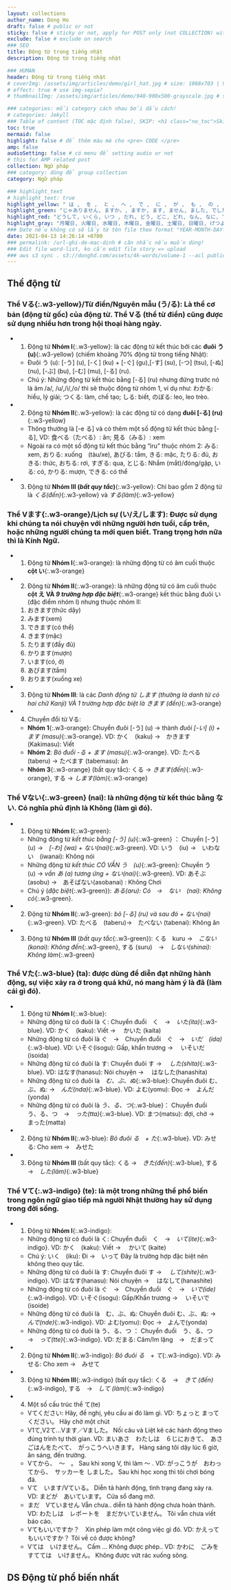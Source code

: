 ```yaml
---
layout: collections
author_name: Dong Ho
draft: false # public or not
sticky: false # sticky or not, apply for POST only (not COLLECTION) with including thumbnailImg
exclude: false # exclude on search
### SEO
title: Động từ trong tiếng nhật
description: Động từ trong tiếng nhật

### HUMAN
header: Động từ trong tiếng nhật
# coverImg: /assets/img/articles/demo/girl_hat.jpg # size: 1068x703 | 900x500 | 600x400
# effect: true # use img-sepia?
# thumbnailImg: /assets/img/articles/demo/940-900x500-grayscale.jpg # size: 900x500 | 600x400

### categories: mỗi category cách nhau bởi dấu cách!
# categories: Jekyll
### Table of content (TOC mặc định false), SKIP: <h1 class="no_toc">Skip toc</h1> hoặc <div class="no_toc_section">
toc: true
mermaid: false
highlight: false # để thêm màu mè cho <pre> CODE </pre>
amp: false
audioSetting: false # có menu để setting audio or not
# this for AMP related post
collection: Ngữ pháp
### category: dùng để group collection
category: Ngữ pháp

### highlight_text
# highlight_text: true
highlight_yellow: " は ,  を ,  と ,  へ ,  で ,  に ,  が ,  も ,  の ,  か。,  ね。, か。"
highlight_green: "じゃありません, ますか。, ますか, ます, ません, ました, でした, もう, まだ, いっしょ, ませんか, ましょう, から, までに, まで, ぐらい, ごろ, そして"
highlight_red: "どうして, いくら, いつ , だれ, どう, どこ, どれ, なん, なに, です。, です, HỎI, CÔNG THỨC"
highlight_gray: "月曜日, 火曜日, 水曜日, 木曜日, 金曜日, 土曜日, 日曜日, げつようび, かようび, すいようび, もくようび, きんようび, どようび, にちようび, 一日, 二日, 三日, 四日, 五日, 六日, 七日, 八日, 九日, 十日, ついたち, ふつか, みっか, よっか, いつか, むいか, なのか, ようか, ここのか, とおか, 一月, 二月, 三月, 四月, 五月, 六月, 七月, 八月, 九月, 十月, 十一月, 十二月, いちがつ, にがつ, さんがつ, しがつ, ごがつ, ろくがつ, しちがつ, はちがつ, くがつ, じゅうがつ, じゅういちがつ, じゅうにがつ, おととい, きのう, きょう, あした, あさって, 一昨日, 昨日, 今日, 明日, 明後日, せんしゅう, こんしゅう, らいしゅう, 先週, 今週, 来週, せんげつ, こんげつ, らいげつ, 先月, 今月, 来月, きょねん, ことし, らいねん, 去年, 今年, 来年"
### Date nếu không có sẽ lấy từ tên file theo format "YEAR-MONTH-DAY-title.md"
date: 2021-04-13 14:26:14 +0700
### permalink: /url-ghi-de-mac-dinh # cân nhắc nếu muốn dùng!
### Edit file word-list, ko cần edit file story => upload
### aws s3 sync . s3://donghd.com/assets/4k-words/volume-1 --acl public-read
---
```


## Thể động từ

### **Thể Vる**{:.w3-yellow}/Từ điển/Nguyên mẫu (う/る): Là thể cơ bản (động từ gốc) của động từ. Thể Vる (thể từ điển) cũng được sử dụng nhiều hơn trong hội thoại hàng ngày.
- 1) Động từ **Nhóm I**{:.w3-yellow}: là các động từ kết thúc bởi các **đuôi う (u)**{:.w3-yellow} (chiếm khoảng 70% động từ trong tiếng Nhật):
	+ Đuôi う (u): [-う] (u), [-く] (ku) + [-ぐ] (gu),[-す] (su), [-つ] (tsu), [-ぬ] (nu), [-ぶ] (bu), [-む] (mu), [-る] (ru).
	+ Chú ý: Những động từ kết thúc bằng [-る] (ru) nhưng đứng trước nó là âm /a/, /u/,/i/,/o/ thì sẽ thuộc động từ nhóm 1, ví dụ như: わかる: hiểu, lý giải; つくる: làm, chế tạo; しる: biết, のぼる: leo, leo trèo.
- 2) Động từ **Nhóm II**{:.w3-yellow}: là các động từ có dạng **đuôi [-る] (ru)**{:.w3-yellow}
	+ Thông thường là [-e る] và có thêm một số động từ kết thúc bằng [-る], VD: 食べる（たべる）: ăn; 見る（みる）: xem
	+ Ngoài ra có một số động từ kết thúc bằng “iru” thuộc nhóm 2: みる: xem, おりる: xuống　(tàu/xe), あびる: tắm, きる: mặc, たりる: đủ, おきる: thức, おちる: rơi, すぎる: qua, とじる: Nhắm (mắt)/đóng/gập, いる: có, かりる: mượn, できる: có thể
- 3) Động từ **Nhóm III (*bất quy tắc*)**{:.w3-yellow}: Chỉ bao gồm 2 động từ là *くる(đến)*{:.w3-yellow} và *する(làm)*{:.w3-yellow}

### **Thể Vます**{:.w3-orange}/Lịch sự (い/え/します): Được sử dụng khi chúng ta nói chuyện với những người hơn tuổi, cấp trên, hoặc những người chúng ta mới quen biết. Trang trọng hơn nữa thì là Kính Ngữ.
- 1) Động từ **Nhóm I**{:.w3-orange}: là những động từ có âm cuối thuộc **cột い**{:.w3-orange}
- 2) Động từ **Nhóm II**{:.w3-orange}: là những động từ có âm cuối thuộc **cột え VÀ *9 trường hợp đặc biệt***{:.w3-orange} kết thúc bằng đuôi い (đặc điểm nhóm I) nhưng thuộc nhóm II:
	1. おきます(thức dậy)
	2. みます(xem)
	3. できます(có thể)
	4. きます(mặc)
	5. たります(đầy đủ)
	6. かります(mượn)
	7. います(có, ở)
	8. あびます(tắm)
	9. おります(xuống xe)
- 3) Động từ **Nhóm III**: là các *Danh động từ します (thường là danh từ có hai chữ Kanji) VÀ 1 trường hợp đặc biệt là きます (đến)*{:.w3-orange}
- 4) Chuyển đổi từ Vる:
	- **Nhóm 1**{:.w3-orange}: Chuyển đuôi [-う] (u) → thành *đuôi [-い] (i) + ます (masu)*{:.w3-orange}. VD: かく　(kaku) →　かきます (Kakimasu): Viết
	- **Nhóm 2**: *Bỏ đuổi -る + ます (masu)*{:.w3-orange}. VD: たべる (taberu) → たべます (tabemasu): ăn
	- **Nhóm 3**{:.w3-orange} (bất quy tắc): くる → *きます(đến)*{:.w3-orange}, する → *します(làm)*{:.w3-orange}

### **Thể Vない**{:.w3-green} (nai): là những động từ kết thúc bằng ない. Có nghĩa phủ định là Không (làm gì đó).
- 1) Động từ **Nhóm I**{:.w3-green}:
	+ Những động từ *kết thúc bằng [-う] (u)*{:.w3-green} ： Chuyển [-う] (u) →　*[-わ] (wa) + ない(nai)*{:.w3-green}. VD: いう　(iu) →　いわない　(iwanai): Không nói
	+ Những động từ *kết thúc CÓ VẦN う　(u)*{:.w3-green}: Chuyển う　(u) → *vần あ (a) tương ứng + ない(nai)*{:.w3-green}. VD: あそぶ　(asobu) →　あそばない(asobanai) : Không Chơi
	+ Chú ý (*đặc biệt*{:.w3-green}): *ある(aru): Có　→　ない　(nai): Không có*{:.w3-green}.
- 2) Động từ **Nhóm II**{:.w3-green}: *bỏ [-る] (ru) và sau đó + ない(nai)*{:.w3-green}. VD: たべる　(taberu)→　たべない (tabenai): Không ăn
- 3) Động từ **Nhóm III** (*bất quy tắc*{:.w3-green}): くる　kuru →　*こない(konai): Không đến*{:.w3-green}, する (suru)　→　*しない(shinai): Không làm*{:.w3-green}

### **Thể Vた**{:.w3-blue} (ta): được dùng để diễn đạt những hành động, sự việc xảy ra ở trong quá khứ, nó mang hàm ý là đã (làm cái gì đó).
- 1) Động từ **Nhóm I**{:.w3-blue}:
	+ Những động từ có đuôi là く: Chuyển đuổi　く　→　*いた(ita)*{:.w3-blue}. VD: かく　(kaku): Viết →　 かいた (kaita)
	+ Những động từ có đuôi là ぐ　→　Chuyển đuổi　ぐ　→　*いだ　(ida)*{:.w3-blue}. VD: いそぐ(isogu): Gấp, khẩn trương →　 いそいだ(isoida)
	+ Những động từ có đuôi là す: Chuyển đuôi す →　 *した(shita)*{:.w3-blue}. VD: はなす(hanasu): Nói chuyện →　 はなした(hanashita)
	+ Những động từ có đuôi là　*む、ぶ、ぬ*{:.w3-blue}: Chuyển đuôi む、ぶ、ぬ: →　*んだ(nda)*{:.w3-blue}. VD: よむ(yomu): Đọc →　よんだ(yonda)
	+ Những động từ có đuôi là *う、る、つ*{:.w3-blue}： Chuyển đuổi　う、る、つ　→　*った(tta)*{:.w3-blue}. VD: まつ(matsu): đợi, chờ →　まった(matta)
- 2) Động từ **Nhóm II**{:.w3-blue}: *Bỏ đuôi る　+ た*{:.w3-blue}. VD: みせる: Cho xem →　みせた
- 3) Động từ **Nhóm III** (bất quy tắc): くる →　*きた(đến)*{:.w3-blue}, する →　*した(làm)*{:.w3-blue}

### **Thể Vて**{:.w3-indigo} (te): là một trong những thể phổ biến trong ngôn ngữ giao tiếp mà người Nhật thường hay sử dụng trong đời sống.
- 1) Động từ **Nhóm I**{:.w3-indigo}:
	+ Những động từ có đuôi là く: Chuyển đuổi　く　→　*いて(ite)*{:.w3-indigo}. VD: かく　(kaku): Viết →　 かいて (kaite)
	+ Chú ý: いく　(iku): Đi →　いって Đây là trường hợp đặc biệt nên không theo quy tắc.
	+ Những động từ có đuôi là す: Chuyển đuôi す →　 *して(shite)*{:.w3-indigo}. VD: はなす(hanasu): Nói chuyện →　 はなして(hanashite)
	+ Những động từ có đuôi là ぐ　→　Chuyển đuổi　ぐ　→　*いで(ide)*{:.w3-indigo}. VD: いそぐ(isogu): Gấp/Khẩn trương →　 いそいで(isoide)
	+ Những động từ có đuôi là　む、ぶ、ぬ: Chuyển đuôi む、ぶ、ぬ: →　*んで(nde)*{:.w3-indigo}. VD: よむ(yomu): Đọc →　よんで(yonda)
	+ Những động từ có đuôi là う、る、つ ： Chuyển đuổi　う、る、つ　→　*って(tte)*{:.w3-indigo}. VD: だまる: Câm/Im lặng　→　だまって
- 2) Động từ **Nhóm II**{:.w3-indigo}: *Bỏ đuôi る　+ て*{:.w3-indigo}. VD: みせる: Cho xem →　みせて
- 3) Động từ **Nhóm III**{:.w3-indigo} (bất quy tắc): くる　→　*きて (đến)*{:.w3-indigo}, する　→　*して (làm)*{:.w3-indigo}
- 4) Một số cấu trúc thể て(te)
	+ Vてください: Hãy, đề nghị, yêu cầu ai đó làm gì. VD: ちょっと まってください。 Hãy chờ một chút
	+ V1て,V2て…Vます／Vました。 Nối câu và Liệt kê các hành động theo đúng trình tự thời gian. VD: まいあさ　わたしは　６じにおきて、　あさごはんをたべて、　がっこうへいきます。 Hàng sáng tôi dậy lúc 6 giờ, ăn sáng, đến trường.
	+ Vてから、　～　。 Sau khi xong V, thì làm ～ . VD: がっこうが　おわってから、　サッカーを しました。 Sau khi học xong thì tôi chơi bóng đá.
	+ Vて　います/Vている。 Diễn tả hành động, tình trạng đang xảy ra. VD: まどが　あいています。 Cửa sổ đang mở.
	+ まだ　Vていません Vẫn chưa.. diễn tả hành động chưa hoàn thành. VD: わたしは　レポートを　まだかいていません。 Tôi vẫn chưa viết báo cáo.
	+ Vてもいいですか？　Xin phép làm một công việc gì đó. VD: かえってもいいですか？ Tôi về có được không?
	+ Vては　いけません。 Cấm … Không được phép.. VD: かわに　ごみを　すてては　いけません。 Không được vứt rác xuống sông.

## DS Động từ phổ biến nhất